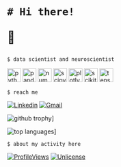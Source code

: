 <!README>
<h1>

```shell
# Hi there!
```
👾
</h1>

```shell
$ data scientist and neuroscientist
```
<div class="row">
  <div class="column">
    <img height="32" width="32" alt="python" cursor="default" src="https://cdn.simpleicons.org/python/white"/>
    <img height="32" width="32" src="https://cdn.simpleicons.org/pandas/white" alt="pandas"/>
    <img height="32" width="32" src="https://cdn.simpleicons.org/numpy/white" alt="numpy"/>
    <img height="32" width="32" src="https://cdn.simpleicons.org/scipy/white" alt="scipy"/>
    <img height="32" width="32" src="https://cdn.simpleicons.org/plotly/white" alt="plotly"/>
    <img height="32" width="32" src="https://cdn.simpleicons.org/scikitlearn/white" alt="scikit-learn"/>
    <img height="32" width="32" src="https://cdn.simpleicons.org/tensorflow/white" alt="tensorflow"/>
  </div>
</div>


```shell
$ reach me
```

[![Linkedin](https://img.shields.io/badge/LinkedIn-0077B5?style=for-the-badge&logo=linkedin&logoColor=white)](https://www.linkedin.com/in/ines-g-calvo/)
[![Gmail](https://img.shields.io/badge/Gmail-D14836?style=for-the-badge&logo=gmail&logoColor=white)](inglez@gmail.com)

![github trophy](https://github-profile-trophy.vercel.app/?username=inesgcalvo&row=1)]

![top languages](https://github-readme-stats.vercel.app/api/top-langs/?username=inesgcalvo&theme=blue-green)]

```shell
$ about my activity here
```
<!-- TO DO: add more details about me later -->
[![ProfileViews](https://komarev.com/ghpvc/?username=inesgcalvo)]()
[![Unlicense](https://img.shields.io/badge/License-Unlicense-blue.svg)](https://unlicense.org/)
